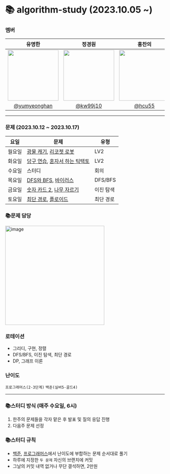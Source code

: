 # 📚 algorithm-study (2023.10.05 ~)
### 멤버
|      유명한       |          정경원         |       홍찬의         |                                                                                                               
| :------------------------------------------------------------------------------: | :---------------------------------------------------------------------------------------------------------------------------------------------------: | :---------------------------------------------------------------------------------------------------------------------------------------------------------------------------------------------------: |
|   <img width="160px" src="https://avatars.githubusercontent.com/u/75025163?v=4.png" />    |            <img width="160px" src="https://avatars.githubusercontent.com/u/103038606?v=4.png" />              |                   <img width="160px" src="https://avatars.githubusercontent.com/u/75023467?v=4.png"/>   |
|   [@yumyeonghan](https://github.com/yumyeonghan)   |  [@kw99j10](https://github.com/kw99j10 )    | [@hcu55](https://github.com/hcu55)  |

<hr>

### 문제 (2023.10.12 ~ 2023.10.17)
| 요일   | 문제         | 유형|
|--------|--------------|----|
| 월요일 | [광물 캐기](https://school.programmers.co.kr/learn/courses/30/lessons/172927), [리코쳇 로봇](https://school.programmers.co.kr/learn/courses/30/lessons/169199)   | LV2    |
| 화요일 | [당구 연습](https://school.programmers.co.kr/learn/courses/30/lessons/169198), [혼자서 하는 틱택토](https://school.programmers.co.kr/learn/courses/30/lessons/160585)   | LV2    |
| 수요일 | 스터디   | 회의    |
| 목요일 | [DFS와 BFS](https://www.acmicpc.net/problem/1260), [바이러스](https://www.acmicpc.net/problem/2606)   |  DFS/BFS   |
| 금요일 | [숫자 카드 2](https://www.acmicpc.net/problem/10816), [나무 자르기](https://www.acmicpc.net/problem/2805)   | 이진 탐색   |
| 토요일 | [최단 경로](https://www.acmicpc.net/problem/1753), [플로이드](https://www.acmicpc.net/problem/11404)   | 최단 경로  |



### 📚문제 담당
<img width="313" alt="image" src="https://github.com/k-algorithm-study/algorithm-study/assets/75025163/9c50468b-7efc-4087-af8d-0b56225a20ca">

### 로테이션
- 그리디, 구현, 정렬
- DFS/BFS, 이진 탐색, 최단 경로
- DP, 그래프 이론


### 난이도
`프로그래머스(2-3단계)`
`백준(실버5-골드4)`

<hr>

### 📚스터디 방식 (매주 수요일, 6시)
1. 한주의 문제들을 각자 맡은 후 발표 및 질의 응답 진행
2. 다음주 문제 선정 

### 📚스터디 규칙
- [백준](https://www.acmicpc.net/problem/tags), [프로그래머스](https://school.programmers.co.kr/learn/challenges?order=recent&page=1&levels=2)에서 난이도에 부합하는 문제 순서대로 풀기
- 하루에 지정한 `두 문제` 자신의 브랜치에 커밋
- 그날의 커밋 내역 없거나 무단 결석하면, 2만원
